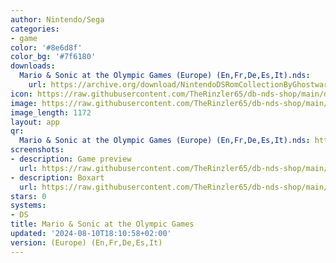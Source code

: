 ```yaml
---
author: Nintendo/Sega
categories:
- game
color: '#8e6d8f'
color_bg: '#7f6180'
downloads:
  Mario & Sonic at the Olympic Games (Europe) (En,Fr,De,Es,It).nds:
    url: https://archive.org/download/NintendoDSRomCollectionByGhostware/Mario%20%26%20Sonic%20at%20the%20Olympic%20Games%20%28Europe%29%20%28En%2CFr%2CDe%2CEs%2CIt%29.nds
icon: https://raw.githubusercontent.com/TheRinzler65/db-nds-shop/main/docs/assets/images/icons/mario%26sonicolympicgames.png
image: https://raw.githubusercontent.com/TheRinzler65/db-nds-shop/main/docs/assets/images/icons/mario%26sonicolympicgames.png
image_length: 1172
layout: app
qr:
  Mario & Sonic at the Olympic Games (Europe) (En,Fr,De,Es,It).nds: https://db-nds-shop.fr/assets/images/qr/mario--sonic-at-the-olympic-games-europe-enfrdeesit-nds.png
screenshots:
- description: Game preview
  url: https://raw.githubusercontent.com/TheRinzler65/db-nds-shop/main/docs/assets/images/screenshots/mario%26sonicolympicsgame/mario%26sonicolympicsgame.png
- description: Boxart
  url: https://raw.githubusercontent.com/TheRinzler65/db-nds-shop/main/docs/assets/images/boxart/Mario%20%26%20Sonic%20at%20the%20Olympic%20Games%20(Europe)%20(En%2CFr%2CDe%2CEs%2CIt).nds.png
stars: 0
systems:
- DS
title: Mario & Sonic at the Olympic Games
updated: '2024-08-10T18:10:58+02:00'
version: (Europe) (En,Fr,De,Es,It)
---
```

